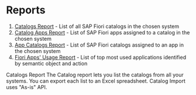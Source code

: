 # Reports
1. [Catalogs Report](cr.md) - List of all SAP Fiori catalogs in the chosen system
1. [Catalog Apps Report](ca.md) - List of SAP Fiori apps assigned to a catalog in the chosen system
2. [App Catalogs Report](ac.md) - List of SAP Fiori catalogs assigned to an app in the chosen system
3. [Fiori Apps' Usage Report](fa.md) - List of top most used applications identified by semantic object and action

Catalogs Report
The Catalog report lets you list the catalogs from all your systems. You can export each list to an Excel spreadsheet. Catalog Import uses "As-is" API.